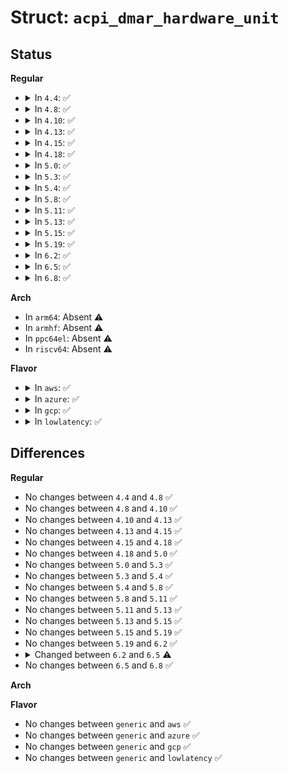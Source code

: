 # Struct: <code>acpi_dmar_hardware_unit</code>

## Status
<b>Regular</b>
<ul>
<li>
<details>
<summary>In <code>4.4</code>: ✅</summary>

```c
struct acpi_dmar_hardware_unit {
    struct acpi_dmar_header header;
    u8 flags;
    u8 reserved;
    u16 segment;
    u64 address;
};
```
</details>
</li>
<li>
<details>
<summary>In <code>4.8</code>: ✅</summary>

```c
struct acpi_dmar_hardware_unit {
    struct acpi_dmar_header header;
    u8 flags;
    u8 reserved;
    u16 segment;
    u64 address;
};
```
</details>
</li>
<li>
<details>
<summary>In <code>4.10</code>: ✅</summary>

```c
struct acpi_dmar_hardware_unit {
    struct acpi_dmar_header header;
    u8 flags;
    u8 reserved;
    u16 segment;
    u64 address;
};
```
</details>
</li>
<li>
<details>
<summary>In <code>4.13</code>: ✅</summary>

```c
struct acpi_dmar_hardware_unit {
    struct acpi_dmar_header header;
    u8 flags;
    u8 reserved;
    u16 segment;
    u64 address;
};
```
</details>
</li>
<li>
<details>
<summary>In <code>4.15</code>: ✅</summary>

```c
struct acpi_dmar_hardware_unit {
    struct acpi_dmar_header header;
    u8 flags;
    u8 reserved;
    u16 segment;
    u64 address;
};
```
</details>
</li>
<li>
<details>
<summary>In <code>4.18</code>: ✅</summary>

```c
struct acpi_dmar_hardware_unit {
    struct acpi_dmar_header header;
    u8 flags;
    u8 reserved;
    u16 segment;
    u64 address;
};
```
</details>
</li>
<li>
<details>
<summary>In <code>5.0</code>: ✅</summary>

```c
struct acpi_dmar_hardware_unit {
    struct acpi_dmar_header header;
    u8 flags;
    u8 reserved;
    u16 segment;
    u64 address;
};
```
</details>
</li>
<li>
<details>
<summary>In <code>5.3</code>: ✅</summary>

```c
struct acpi_dmar_hardware_unit {
    struct acpi_dmar_header header;
    u8 flags;
    u8 reserved;
    u16 segment;
    u64 address;
};
```
</details>
</li>
<li>
<details>
<summary>In <code>5.4</code>: ✅</summary>

```c
struct acpi_dmar_hardware_unit {
    struct acpi_dmar_header header;
    u8 flags;
    u8 reserved;
    u16 segment;
    u64 address;
};
```
</details>
</li>
<li>
<details>
<summary>In <code>5.8</code>: ✅</summary>

```c
struct acpi_dmar_hardware_unit {
    struct acpi_dmar_header header;
    u8 flags;
    u8 reserved;
    u16 segment;
    u64 address;
};
```
</details>
</li>
<li>
<details>
<summary>In <code>5.11</code>: ✅</summary>

```c
struct acpi_dmar_hardware_unit {
    struct acpi_dmar_header header;
    u8 flags;
    u8 reserved;
    u16 segment;
    u64 address;
};
```
</details>
</li>
<li>
<details>
<summary>In <code>5.13</code>: ✅</summary>

```c
struct acpi_dmar_hardware_unit {
    struct acpi_dmar_header header;
    u8 flags;
    u8 reserved;
    u16 segment;
    u64 address;
};
```
</details>
</li>
<li>
<details>
<summary>In <code>5.15</code>: ✅</summary>

```c
struct acpi_dmar_hardware_unit {
    struct acpi_dmar_header header;
    u8 flags;
    u8 reserved;
    u16 segment;
    u64 address;
};
```
</details>
</li>
<li>
<details>
<summary>In <code>5.19</code>: ✅</summary>

```c
struct acpi_dmar_hardware_unit {
    struct acpi_dmar_header header;
    u8 flags;
    u8 reserved;
    u16 segment;
    u64 address;
};
```
</details>
</li>
<li>
<details>
<summary>In <code>6.2</code>: ✅</summary>

```c
struct acpi_dmar_hardware_unit {
    struct acpi_dmar_header header;
    u8 flags;
    u8 reserved;
    u16 segment;
    u64 address;
};
```
</details>
</li>
<li>
<details>
<summary>In <code>6.5</code>: ✅</summary>

```c
struct acpi_dmar_hardware_unit {
    struct acpi_dmar_header header;
    u8 flags;
    u8 size;
    u16 segment;
    u64 address;
};
```
</details>
</li>
<li>
<details>
<summary>In <code>6.8</code>: ✅</summary>

```c
struct acpi_dmar_hardware_unit {
    struct acpi_dmar_header header;
    u8 flags;
    u8 size;
    u16 segment;
    u64 address;
};
```
</details>
</li>
</ul>
<b>Arch</b>
<ul>
<li>
In <code>arm64</code>: Absent ⚠️
</li>
<li>
In <code>armhf</code>: Absent ⚠️
</li>
<li>
In <code>ppc64el</code>: Absent ⚠️
</li>
<li>
In <code>riscv64</code>: Absent ⚠️
</li>
</ul>
<b>Flavor</b>
<ul>
<li>
<details>
<summary>In <code>aws</code>: ✅</summary>

```c
struct acpi_dmar_hardware_unit {
    struct acpi_dmar_header header;
    u8 flags;
    u8 reserved;
    u16 segment;
    u64 address;
};
```
</details>
</li>
<li>
<details>
<summary>In <code>azure</code>: ✅</summary>

```c
struct acpi_dmar_hardware_unit {
    struct acpi_dmar_header header;
    u8 flags;
    u8 reserved;
    u16 segment;
    u64 address;
};
```
</details>
</li>
<li>
<details>
<summary>In <code>gcp</code>: ✅</summary>

```c
struct acpi_dmar_hardware_unit {
    struct acpi_dmar_header header;
    u8 flags;
    u8 reserved;
    u16 segment;
    u64 address;
};
```
</details>
</li>
<li>
<details>
<summary>In <code>lowlatency</code>: ✅</summary>

```c
struct acpi_dmar_hardware_unit {
    struct acpi_dmar_header header;
    u8 flags;
    u8 reserved;
    u16 segment;
    u64 address;
};
```
</details>
</li>
</ul>

## Differences
<b>Regular</b>
<ul>
<li>
No changes between <code>4.4</code> and <code>4.8</code> ✅
</li>
<li>
No changes between <code>4.8</code> and <code>4.10</code> ✅
</li>
<li>
No changes between <code>4.10</code> and <code>4.13</code> ✅
</li>
<li>
No changes between <code>4.13</code> and <code>4.15</code> ✅
</li>
<li>
No changes between <code>4.15</code> and <code>4.18</code> ✅
</li>
<li>
No changes between <code>4.18</code> and <code>5.0</code> ✅
</li>
<li>
No changes between <code>5.0</code> and <code>5.3</code> ✅
</li>
<li>
No changes between <code>5.3</code> and <code>5.4</code> ✅
</li>
<li>
No changes between <code>5.4</code> and <code>5.8</code> ✅
</li>
<li>
No changes between <code>5.8</code> and <code>5.11</code> ✅
</li>
<li>
No changes between <code>5.11</code> and <code>5.13</code> ✅
</li>
<li>
No changes between <code>5.13</code> and <code>5.15</code> ✅
</li>
<li>
No changes between <code>5.15</code> and <code>5.19</code> ✅
</li>
<li>
No changes between <code>5.19</code> and <code>6.2</code> ✅
</li>
<li>
<details>
<summary>Changed between <code>6.2</code> and <code>6.5</code> ⚠️</summary>
<ul>
<li>
<b>Field added. </b>
<code>u8 size</code>
</li>
<li>
<b>Field removed. </b>
<code>u8 reserved</code>
</li>
</ul>
</details>
</li>
<li>
No changes between <code>6.5</code> and <code>6.8</code> ✅
</li>
</ul>
<b>Arch</b>
<ul>
</ul>
<b>Flavor</b>
<ul>
<li>
No changes between <code>generic</code> and <code>aws</code> ✅
</li>
<li>
No changes between <code>generic</code> and <code>azure</code> ✅
</li>
<li>
No changes between <code>generic</code> and <code>gcp</code> ✅
</li>
<li>
No changes between <code>generic</code> and <code>lowlatency</code> ✅
</li>
</ul>
